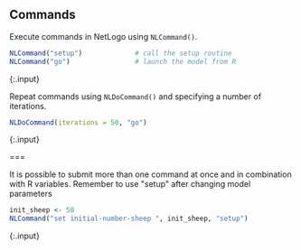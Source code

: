 ---
---

## Commands

Execute commands in NetLogo using `NLCommand()`.


~~~r
NLCommand("setup")             # call the setup routine 
NLCommand("go")                # launch the model from R
~~~
{:.input}

Repeat commands using `NLDoCommand()` and specifying a number of iterations. 


~~~r
NLDoCommand(iterations = 50, "go")
~~~
{:.input}

<p>===</p>

It is possible to submit more than one command at once and in combination with R variables. Remember to use "setup" after changing model parameters


~~~r
init_sheep <- 50
NLCommand("set initial-number-sheep ", init_sheep, "setup")
~~~
{:.input}
